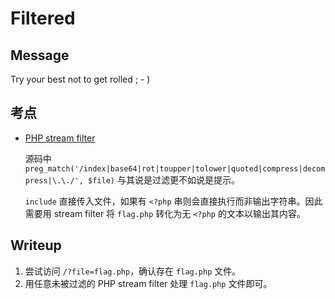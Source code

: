 # Filtered

## Message

Try your best not to get rolled ; - )

## 考点

- [PHP stream filter](https://www.php.net/manual/en/filters.php)

  源码中 `preg_match('/index|base64|rot|toupper|tolower|quoted|compress|decompress|\.\./', $file)` 与其说是过滤更不如说是提示。

  `include` 直接传入文件，如果有 `<?php` 串则会直接执行而非输出字符串。因此需要用 stream filter 将 `flag.php` 转化为无 `<?php` 的文本以输出其内容。

## Writeup

1. 尝试访问 `/?file=flag.php`，确认存在 `flag.php` 文件。
2. 用任意未被过滤的 PHP stream filter 处理 `flag.php` 文件即可。